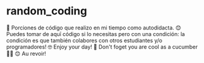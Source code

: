 # random_coding

🤠 Porciones de código que realizo en mi tiempo como autodidacta.
😊 Puedes tomar de aquī código si lo necesitas pero con una condición: la condición es que también colabores con otros estudiantes y/o programadores!
🤓 Enjoy your day!
🤩 Don't foget you are cool as a cucumber 🤜🤛
😊 Au revoir!
